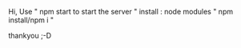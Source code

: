 Hi, Use " npm start to start the server "
install : node modules " npm install/npm i " 


thankyou ;-D